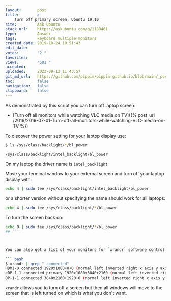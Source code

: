 ```yaml
---
layout:       post
title:        >
    Turn off primary screen, Ubuntu 19.10
site:         Ask Ubuntu
stack_url:    https://askubuntu.com/q/1183461
type:         Answer
tags:         keyboard multiple-monitors
created_date: 2019-10-24 10:51:43
edit_date:    
votes:        "2 "
favorites:    
views:        "501 "
accepted:     
uploaded:     2023-09-12 11:43:57
git_md_url:   https://github.com/pippim/pippim.github.io/blob/main/_posts/2019/2019-10-24-Turn-off-primary-screen_-Ubuntu-19.10.md
toc:          false
navigation:   false
clipboard:    false
---
```


As demonstrated by this script you can turn off laptop screen:

- [Turn off all monitors while watching VLC media on TV]({% post_url /2019/2019-07-01-Turn-off-all-monitors-while-watching-VLC-media-on-TV %})



To discover the power setting for your laptop display use:

``` bash
$ ls /sys/class/backlight/*/bl_power

/sys/class/backlight/intel_backlight/bl_power
```

On my laptop the driver name is `intel_backlight`

Move your terminal window to your external screen and turn off your laptop display with:

``` bash
echo 4 | sudo tee /sys/class/backlight/intel_backlight/bl_power
```

or a shorter version without specifying the name should work for all laptops:

``` bash
echo 4 | sudo tee /sys/class/backlight/*/bl_power
```

To turn the screen back on:

``` bash
echo 0 | sudo tee /sys/class/backlight/*/bl_power
## ```



You can also get a list of your monitors for `xrandr` software control:

``` bash
$ xrandr | grep " connected"
HDMI-0 connected 1920x1080+0+0 (normal left inverted right x axis y axis) 1107mm x 623mm
eDP-1-1 connected primary 1920x1080+3840+2160 (normal left inverted right x axis y axis) 382mm x 215mm
DP-1-1 connected 3840x2160+1920+0 (normal left inverted right x axis y axis) 1600mm x 900mm
```

`xrandr` allows you to turn off a screen but then all windows will move to the screen that is left turned on which is what you don't want.

